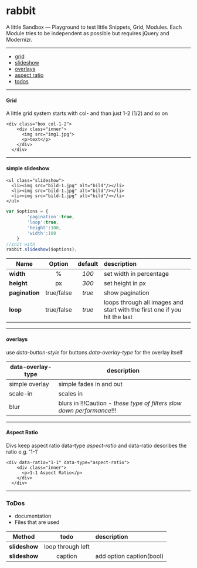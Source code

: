 rabbit
======
A little Sandbox — Playground to test little Snippets, Grid, Modules. Each Module tries to be independent as possible but requires jQuery and Modernizr.


---

- [grid](#grid)
- [slideshow](#simple-slideshow)
- [overlays](#overlays)
- [aspect ratio](#aspect-ratio)
- [todos](#todos)


---
#### Grid

A little grid system starts with col- and than just 1-2 (1/2) and so on

```
<div class="box col-1-2">
    <div class="inner">
      <img src="img1.jpg">
      <p>text</p>
    </div>
  </div>
```


---

#### simple slideshow

```
<ul class="slideshow">
  <li><img src="bild-1.jpg" alt="bild"/></li>
  <li><img src="bild-1.jpg" alt="bild"/></li>
  <li><img src="bild-1.jpg" alt="bild"/></li>
</ul>
```

```javascript
var $options = {
  		'pagination':true,
  		'loop':true,
  		'height':300,
  		'width':100
  	}
//init with
rabbit.slideshow($options);
```



| Name          | Option       | default| description |
| ------------- |:------------:| :-----:| :-------|
| **width**     | %            | *100*  | set width in percentage   |
| **height**    | px           | *300*  | set height in px   |
| **pagination**| true/false   | *true* | show pagination  |
| **loop**      | true/false   | *true* | loops through all images and start with the first one if you hit the last  |

---

#### overlays
use *data-button-style* for buttons
*data-overlay-type* for the overlay itself

| data-overlay-type | description |
| --- | --- |
| simple overlay | simple fades in and out |
| scale-in | scales in |
| blur | blurs in !!!Caution - *these type of filters slow down performance*!!! |


---

#### Aspect Ratio

Divs keep aspect ratio
data-type *aspect-ratio* and data-ratio describes the ratio e.g. '1-1'

```
<div data-ratio="1-1" data-type="aspect-ratio">
    <div class="inner">
      <p>1-1 Aspect Ratio</p>
    </div>
  </div>
```

---

### ToDos
- documentation
- Files that are used

| Method        | todo         | description |
| ------------- |:------------:| :-------|
| **slideshow** | loop through left |   |
| **slideshow** | caption      | add option caption(bool) |